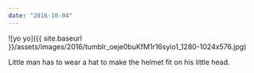 ```yaml
---
date: "2016-10-04"
---
```


![yo yo]({{ site.baseurl }}/assets/images/2016/tumblr_oeje0buKfM1r16syio1_1280-1024x576.jpg)

Little man has to wear a hat to make the helmet fit on his little head.
